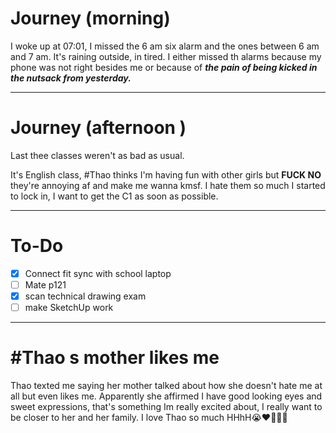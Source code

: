 # Journey (morning)

I woke up at 07:01, I missed the 6 am six alarm and the ones between 6 am and 7 am. It's raining outside, in tired. 
I either missed th alarms because my phone was not right besides me or because of ***the pain of being kicked in the nutsack from yesterday.*** 

---
# Journey (afternoon )

Last thee classes weren't as bad as usual.

It's English class, #Thao thinks I'm having fun with other girls but __FUCK NO__  they're annoying af and make me wanna kmsf. 
I hate them so much I started to lock in, I want to get the C1 as soon as possible.

---
# To-Do

- [x] Connect fit sync with school laptop
- [ ] Mate p121
- [x] scan technical drawing exam
- [ ] make SketchUp work

---
# #Thao s mother likes me

Thao texted me saying her mother talked about how she doesn't hate me at all but even likes me. Apparently she affirmed I have good looking eyes and sweet expressions, that's something Im really excited about, I really want to be closer to her and her family. I love Thao so much HHhH😭❤️🦖💫🦐